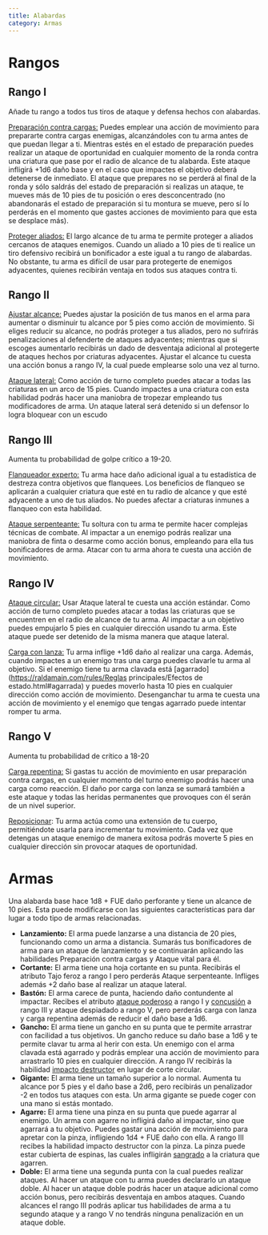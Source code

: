 ```yaml
---
title: Alabardas
category: Armas
---
```


# Rangos

## Rango I 

Añade tu rango a todos tus tiros de ataque y defensa hechos con alabardas.

<u>Preparación contra cargas:</u> Puedes emplear una acción de movimiento para prepararte contra cargas enemigas, alcanzándoles con tu arma antes de que puedan llegar a ti. Mientras estés en el estado de preparación puedes realizar un ataque de oportunidad en cualquier momento de la ronda contra una criatura que pase por el radio de alcance de tu alabarda. Este ataque infligirá +1d6 daño base y en el caso que impactes el objetivo deberá detenerse de inmediato. El ataque que prepares no se perderá al final de la ronda y sólo saldrás del estado de preparación si realizas un ataque, te mueves más de 10 pies de tu posición o eres desconcentrado (no abandonarás el estado de preparación si tu montura se mueve, pero sí lo perderás en el momento que gastes acciones de movimiento para que esta se desplace más).

<u>Proteger aliados:</u> El largo alcance de tu arma te permite proteger a aliados cercanos de ataques enemigos. Cuando un aliado a 10 pies de ti realice un tiro defensivo recibirá un bonificador a este igual a tu rango de alabardas. No obstante, tu arma es difícil de usar para protegerte de enemigos adyacentes, quienes recibirán ventaja en todos sus ataques contra ti.

## Rango II

<u>Ajustar alcance:</u> Puedes ajustar la posición de tus manos en el arma para aumentar o disminuir tu alcance por 5 pies como acción de movimiento. Si eliges reducir su alcance, no podrás proteger a tus aliados, pero no sufrirás penalizaciones al defenderte de ataques adyacentes; mientras que si escoges aumentarlo recibirás un dado de desventaja adicional al protegerte de ataques hechos por criaturas adyacentes. Ajustar el alcance tu cuesta una acción bonus a rango IV, la cual puede emplearse solo una vez al turno.

<u>Ataque lateral:</u> Como acción de turno completo puedes atacar a todas las criaturas en un arco de 15 pies. Cuando impactes a una criatura con esta habilidad podrás hacer una maniobra de tropezar empleando tus modificadores de arma. Un ataque lateral será detenido si un defensor lo logra bloquear con un escudo 

## Rango III 

Aumenta tu probabilidad de golpe crítico a 19-20.

<u>Flanqueador experto:</u> Tu arma hace daño adicional igual a tu estadística de destreza contra objetivos que flanquees. Los beneficios de flanqueo se aplicarán a cualquier criatura que esté en tu radio de alcance y que esté adyacente a uno de tus aliados. No puedes afectar a criaturas inmunes a flanqueo con esta habilidad.

<u>Ataque serpenteante:</u> Tu soltura con tu arma te permite hacer complejas técnicas de combate. Al impactar a un enemigo podrás realizar una maniobra de finta o desarme como acción bonus, empleando para ella tus bonificadores de arma. Atacar con tu arma ahora te cuesta una acción de movimiento.

## Rango IV

<u>Ataque circular:</u> Usar Ataque lateral te cuesta una acción estándar. Como acción de turno completo puedes atacar a todas las criaturas que se encuentren en el radio de alcance de tu arma. Al impactar a un objetivo puedes empujarlo 5 pies en cualquier dirección usando tu arma. Este ataque puede ser detenido de la misma manera que ataque lateral.

<u>Carga con lanza:</u> Tu arma inflige +1d6 daño al realizar una carga. Además, cuando impactes a un enemigo tras una carga puedes clavarle tu arma al objetivo. Si el enemigo tiene tu arma clavada está [agarrado](https://raldamain.com/rules/Reglas principales/Efectos de estado.html#agarrada) y puedes moverlo hasta 10 pies en cualquier dirección como acción de movimiento. Desenganchar tu arma te cuesta una acción de movimiento y el enemigo que tengas agarrado puede intentar romper tu arma.

## Rango V

Aumenta tu probabilidad de crítico a 18-20

<u>Carga repentina:</u> Si gastas tu acción de movimiento en usar preparación contra cargas, en cualquier momento del turno enemigo podrás hacer una carga como reacción. El daño por carga con lanza se sumará también a este ataque y todas las heridas permanentes que provoques con él serán de un nivel superior.

<u>Reposicionar</u>: Tu arma actúa como una extensión de tu cuerpo, permitiéndote usarla para incrementar tu movimiento. Cada vez que detengas un ataque enemigo de manera exitosa podrás moverte 5 pies en cualquier dirección sin provocar ataques de oportunidad.

# Armas

Una alabarda base hace 1d8 + FUE daño perforante y tiene un alcance de 10 pies. Esta puede modificarse con las siguientes características para dar lugar a todo tipo de armas relacionadas.

- **Lanzamiento:** El arma puede lanzarse a una distancia de 20 pies, funcionando como un arma a distancia. Sumarás tus bonificadores de arma para un ataque de lanzamiento y se continuarán aplicando las habilidades Preparación contra cargas y Ataque vital para él.
- **Cortante:** El arma tiene una hoja cortante en su punta. Recibirás el atributo Tajo feroz a rango I pero perderás Ataque serpenteante. Infliges además +2 daño base al realizar un ataque lateral.
- **Bastón:** El arma carece de punta, haciendo daño contundente al impactar. Recibes el atributo [ataque poderoso](https://raldamain.com/rules/Rangos/Armas/contundentes.html#rango-i) a rango I y [concusión](https://raldamain.com/rules/Rangos/Armas/contundentes.html#rango-ii) a rango III y ataque despiadado a rango V, pero perderás carga con lanza y carga repentina además de reducir el daño base a 1d6.
- **Gancho:** El arma tiene un gancho en su punta que te permite arrastrar con facilidad a tus objetivos. Un gancho reduce su daño base a 1d6 y te permite clavar tu arma al herir con esta. Un enemigo con el arma clavada está agarrado y podrás emplear una acción de movimiento para arrastrarlo 10 pies en cualquier dirección. A rango IV recibirás la habilidad [impacto destructor](https://raldamain.com/rules/Rangos/Armas/contundentes.html#rango-iii) en lugar de corte circular.
- **Gigante:** El arma tiene un tamaño superior a lo normal. Aumenta tu alcance por 5 pies y el daño base a 2d6, pero recibirás un penalizador -2 en todos tus ataques con esta. Un arma gigante se puede coger con una mano si estás montado.
- **Agarre:** El arma tiene una pinza en su punta que puede agarrar al enemigo. Un arma con agarre no infligirá daño al impactar, sino que agarrará a tu objetivo. Puedes gastar una acción de movimiento para apretar con la pinza, infligiendo 1d4 + FUE daño con ella. A rango III recibes la habilidad impacto destructor con la pinza. La pinza puede estar cubierta de espinas, las cuales infligirán [sangrado](../Reglas%20principales/Efectos%20de%20estado.md#sangrado) a la criatura que agarren.
- **Doble:** El arma tiene una segunda punta con la cual puedes realizar ataques. Al hacer un ataque con tu arma puedes declararlo un ataque doble. Al hacer un ataque doble podrás hacer un ataque adicional como acción bonus, pero recibirás desventaja en ambos ataques. Cuando alcances el rango III podrás aplicar tus habilidades de arma a tu segundo ataque y a rango V no tendrás ninguna penalización en un ataque doble.